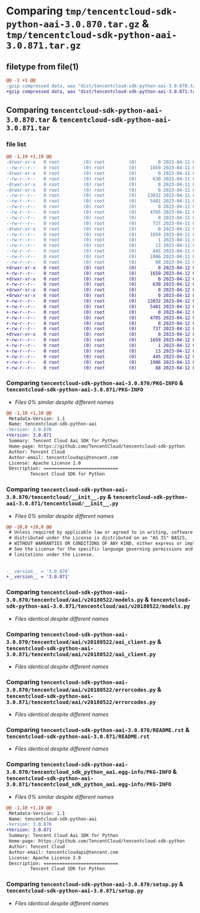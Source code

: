 # Comparing `tmp/tencentcloud-sdk-python-aai-3.0.870.tar.gz` & `tmp/tencentcloud-sdk-python-aai-3.0.871.tar.gz`

## filetype from file(1)

```diff
@@ -1 +1 @@
-gzip compressed data, was "dist/tencentcloud-sdk-python-aai-3.0.870.tar", last modified: Tue Apr 11 03:18:21 2023, max compression
+gzip compressed data, was "dist/tencentcloud-sdk-python-aai-3.0.871.tar", last modified: Wed Apr 12 00:13:48 2023, max compression
```

## Comparing `tencentcloud-sdk-python-aai-3.0.870.tar` & `tencentcloud-sdk-python-aai-3.0.871.tar`

### file list

```diff
@@ -1,19 +1,19 @@
-drwxr-xr-x   0 root         (0) root         (0)        0 2023-04-11 03:18:21.000000 tencentcloud-sdk-python-aai-3.0.870/
--rw-r--r--   0 root         (0) root         (0)     1659 2023-04-11 03:18:21.000000 tencentcloud-sdk-python-aai-3.0.870/PKG-INFO
-drwxr-xr-x   0 root         (0) root         (0)        0 2023-04-11 03:18:21.000000 tencentcloud-sdk-python-aai-3.0.870/tencentcloud/
--rw-r--r--   0 root         (0) root         (0)      630 2023-04-11 03:18:21.000000 tencentcloud-sdk-python-aai-3.0.870/tencentcloud/__init__.py
-drwxr-xr-x   0 root         (0) root         (0)        0 2023-04-11 03:18:21.000000 tencentcloud-sdk-python-aai-3.0.870/tencentcloud/aai/
-drwxr-xr-x   0 root         (0) root         (0)        0 2023-04-11 03:18:21.000000 tencentcloud-sdk-python-aai-3.0.870/tencentcloud/aai/v20180522/
--rw-r--r--   0 root         (0) root         (0)    13032 2023-04-11 03:18:21.000000 tencentcloud-sdk-python-aai-3.0.870/tencentcloud/aai/v20180522/models.py
--rw-r--r--   0 root         (0) root         (0)     5481 2023-04-11 03:18:21.000000 tencentcloud-sdk-python-aai-3.0.870/tencentcloud/aai/v20180522/aai_client.py
--rw-r--r--   0 root         (0) root         (0)        0 2023-04-11 03:18:21.000000 tencentcloud-sdk-python-aai-3.0.870/tencentcloud/aai/v20180522/__init__.py
--rw-r--r--   0 root         (0) root         (0)     4705 2023-04-11 03:18:21.000000 tencentcloud-sdk-python-aai-3.0.870/tencentcloud/aai/v20180522/errorcodes.py
--rw-r--r--   0 root         (0) root         (0)        0 2023-04-11 03:18:21.000000 tencentcloud-sdk-python-aai-3.0.870/tencentcloud/aai/__init__.py
--rw-r--r--   0 root         (0) root         (0)      737 2023-04-11 03:18:21.000000 tencentcloud-sdk-python-aai-3.0.870/README.rst
-drwxr-xr-x   0 root         (0) root         (0)        0 2023-04-11 03:18:21.000000 tencentcloud-sdk-python-aai-3.0.870/tencentcloud_sdk_python_aai.egg-info/
--rw-r--r--   0 root         (0) root         (0)     1659 2023-04-11 03:18:21.000000 tencentcloud-sdk-python-aai-3.0.870/tencentcloud_sdk_python_aai.egg-info/PKG-INFO
--rw-r--r--   0 root         (0) root         (0)        1 2023-04-11 03:18:21.000000 tencentcloud-sdk-python-aai-3.0.870/tencentcloud_sdk_python_aai.egg-info/dependency_links.txt
--rw-r--r--   0 root         (0) root         (0)       13 2023-04-11 03:18:21.000000 tencentcloud-sdk-python-aai-3.0.870/tencentcloud_sdk_python_aai.egg-info/top_level.txt
--rw-r--r--   0 root         (0) root         (0)      445 2023-04-11 03:18:21.000000 tencentcloud-sdk-python-aai-3.0.870/tencentcloud_sdk_python_aai.egg-info/SOURCES.txt
--rw-r--r--   0 root         (0) root         (0)     1006 2023-04-11 03:18:21.000000 tencentcloud-sdk-python-aai-3.0.870/setup.py
--rw-r--r--   0 root         (0) root         (0)       88 2023-04-11 03:18:21.000000 tencentcloud-sdk-python-aai-3.0.870/setup.cfg
+drwxr-xr-x   0 root         (0) root         (0)        0 2023-04-12 00:13:48.000000 tencentcloud-sdk-python-aai-3.0.871/
+-rw-r--r--   0 root         (0) root         (0)     1659 2023-04-12 00:13:48.000000 tencentcloud-sdk-python-aai-3.0.871/PKG-INFO
+drwxr-xr-x   0 root         (0) root         (0)        0 2023-04-12 00:13:48.000000 tencentcloud-sdk-python-aai-3.0.871/tencentcloud/
+-rw-r--r--   0 root         (0) root         (0)      630 2023-04-12 00:13:47.000000 tencentcloud-sdk-python-aai-3.0.871/tencentcloud/__init__.py
+drwxr-xr-x   0 root         (0) root         (0)        0 2023-04-12 00:13:48.000000 tencentcloud-sdk-python-aai-3.0.871/tencentcloud/aai/
+drwxr-xr-x   0 root         (0) root         (0)        0 2023-04-12 00:13:48.000000 tencentcloud-sdk-python-aai-3.0.871/tencentcloud/aai/v20180522/
+-rw-r--r--   0 root         (0) root         (0)    13032 2023-04-12 00:13:47.000000 tencentcloud-sdk-python-aai-3.0.871/tencentcloud/aai/v20180522/models.py
+-rw-r--r--   0 root         (0) root         (0)     5481 2023-04-12 00:13:47.000000 tencentcloud-sdk-python-aai-3.0.871/tencentcloud/aai/v20180522/aai_client.py
+-rw-r--r--   0 root         (0) root         (0)        0 2023-04-12 00:13:47.000000 tencentcloud-sdk-python-aai-3.0.871/tencentcloud/aai/v20180522/__init__.py
+-rw-r--r--   0 root         (0) root         (0)     4705 2023-04-12 00:13:47.000000 tencentcloud-sdk-python-aai-3.0.871/tencentcloud/aai/v20180522/errorcodes.py
+-rw-r--r--   0 root         (0) root         (0)        0 2023-04-12 00:13:47.000000 tencentcloud-sdk-python-aai-3.0.871/tencentcloud/aai/__init__.py
+-rw-r--r--   0 root         (0) root         (0)      737 2023-04-12 00:13:47.000000 tencentcloud-sdk-python-aai-3.0.871/README.rst
+drwxr-xr-x   0 root         (0) root         (0)        0 2023-04-12 00:13:48.000000 tencentcloud-sdk-python-aai-3.0.871/tencentcloud_sdk_python_aai.egg-info/
+-rw-r--r--   0 root         (0) root         (0)     1659 2023-04-12 00:13:48.000000 tencentcloud-sdk-python-aai-3.0.871/tencentcloud_sdk_python_aai.egg-info/PKG-INFO
+-rw-r--r--   0 root         (0) root         (0)        1 2023-04-12 00:13:48.000000 tencentcloud-sdk-python-aai-3.0.871/tencentcloud_sdk_python_aai.egg-info/dependency_links.txt
+-rw-r--r--   0 root         (0) root         (0)       13 2023-04-12 00:13:48.000000 tencentcloud-sdk-python-aai-3.0.871/tencentcloud_sdk_python_aai.egg-info/top_level.txt
+-rw-r--r--   0 root         (0) root         (0)      445 2023-04-12 00:13:48.000000 tencentcloud-sdk-python-aai-3.0.871/tencentcloud_sdk_python_aai.egg-info/SOURCES.txt
+-rw-r--r--   0 root         (0) root         (0)     1006 2023-04-12 00:13:47.000000 tencentcloud-sdk-python-aai-3.0.871/setup.py
+-rw-r--r--   0 root         (0) root         (0)       88 2023-04-12 00:13:48.000000 tencentcloud-sdk-python-aai-3.0.871/setup.cfg
```

### Comparing `tencentcloud-sdk-python-aai-3.0.870/PKG-INFO` & `tencentcloud-sdk-python-aai-3.0.871/PKG-INFO`

 * *Files 0% similar despite different names*

```diff
@@ -1,10 +1,10 @@
 Metadata-Version: 1.1
 Name: tencentcloud-sdk-python-aai
-Version: 3.0.870
+Version: 3.0.871
 Summary: Tencent Cloud Aai SDK for Python
 Home-page: https://github.com/TencentCloud/tencentcloud-sdk-python
 Author: Tencent Cloud
 Author-email: tencentcloudapi@tencent.com
 License: Apache License 2.0
 Description: ============================
         Tencent Cloud SDK for Python
```

### Comparing `tencentcloud-sdk-python-aai-3.0.870/tencentcloud/__init__.py` & `tencentcloud-sdk-python-aai-3.0.871/tencentcloud/__init__.py`

 * *Files 0% similar despite different names*

```diff
@@ -10,8 +10,8 @@
 # Unless required by applicable law or agreed to in writing, software
 # distributed under the License is distributed on an "AS IS" BASIS,
 # WITHOUT WARRANTIES OR CONDITIONS OF ANY KIND, either express or implied.
 # See the License for the specific language governing permissions and
 # limitations under the License.
 
 
-__version__ = '3.0.870'
+__version__ = '3.0.871'
```

### Comparing `tencentcloud-sdk-python-aai-3.0.870/tencentcloud/aai/v20180522/models.py` & `tencentcloud-sdk-python-aai-3.0.871/tencentcloud/aai/v20180522/models.py`

 * *Files identical despite different names*

### Comparing `tencentcloud-sdk-python-aai-3.0.870/tencentcloud/aai/v20180522/aai_client.py` & `tencentcloud-sdk-python-aai-3.0.871/tencentcloud/aai/v20180522/aai_client.py`

 * *Files identical despite different names*

### Comparing `tencentcloud-sdk-python-aai-3.0.870/tencentcloud/aai/v20180522/errorcodes.py` & `tencentcloud-sdk-python-aai-3.0.871/tencentcloud/aai/v20180522/errorcodes.py`

 * *Files identical despite different names*

### Comparing `tencentcloud-sdk-python-aai-3.0.870/README.rst` & `tencentcloud-sdk-python-aai-3.0.871/README.rst`

 * *Files identical despite different names*

### Comparing `tencentcloud-sdk-python-aai-3.0.870/tencentcloud_sdk_python_aai.egg-info/PKG-INFO` & `tencentcloud-sdk-python-aai-3.0.871/tencentcloud_sdk_python_aai.egg-info/PKG-INFO`

 * *Files 0% similar despite different names*

```diff
@@ -1,10 +1,10 @@
 Metadata-Version: 1.1
 Name: tencentcloud-sdk-python-aai
-Version: 3.0.870
+Version: 3.0.871
 Summary: Tencent Cloud Aai SDK for Python
 Home-page: https://github.com/TencentCloud/tencentcloud-sdk-python
 Author: Tencent Cloud
 Author-email: tencentcloudapi@tencent.com
 License: Apache License 2.0
 Description: ============================
         Tencent Cloud SDK for Python
```

### Comparing `tencentcloud-sdk-python-aai-3.0.870/setup.py` & `tencentcloud-sdk-python-aai-3.0.871/setup.py`

 * *Files identical despite different names*

